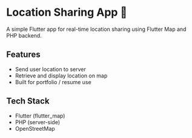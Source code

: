 # Location Sharing App 📍

A simple Flutter app for real-time location sharing using Flutter Map and PHP backend.

## Features
- Send user location to server
- Retrieve and display location on map
- Built for portfolio / resume use

## Tech Stack
- Flutter (flutter_map)
- PHP (server-side)
- OpenStreetMap
